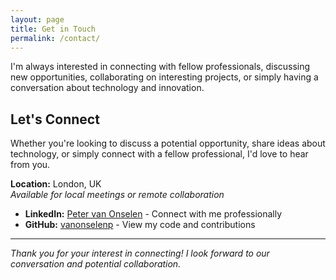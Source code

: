 ```yaml
---
layout: page
title: Get in Touch
permalink: /contact/
---
```


I'm always interested in connecting with fellow professionals, discussing new opportunities, collaborating on interesting projects, or simply having a conversation about technology and innovation.

## Let's Connect

Whether you're looking to discuss a potential opportunity, share ideas about technology, or simply connect with a fellow professional, I'd love to hear from you. 

**Location:** London, UK  
*Available for local meetings or remote collaboration*

- **LinkedIn:** [Peter van Onselen](https://linkedin.com/in/peter-van-onselen-a46b1b2b) - Connect with me professionally
- **GitHub:** [vanonselenp](https://github.com/vanonselenp) - View my code and contributions

---

*Thank you for your interest in connecting! I look forward to our conversation and potential collaboration.*
